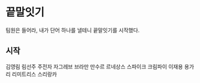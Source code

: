 # 끝말잇기
팀원은 들어라, 내가 단어 하나를 낼테니
끝말잇기를 시작했다.

## 시작
김영림
림선주
주전자
자그레브
브라만
만수르
르네상스
스파이크
크림파이
이재용
용가리
리미트리스
스리랑카